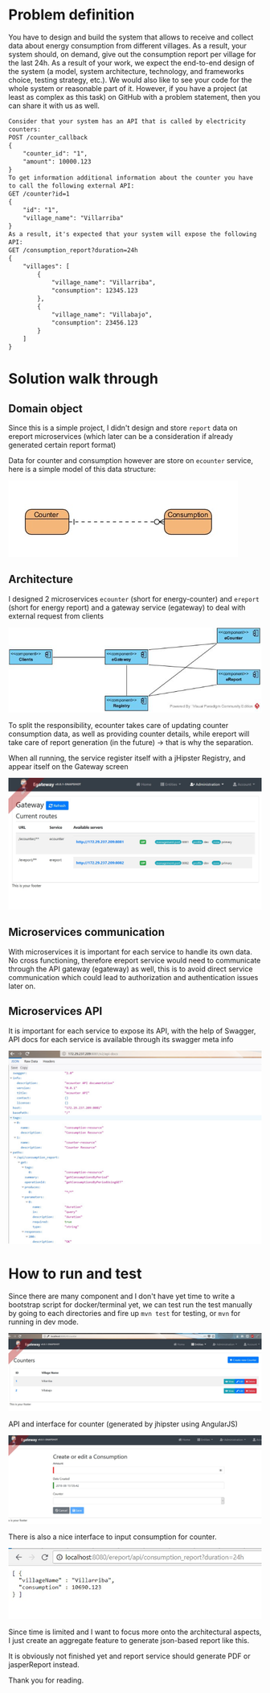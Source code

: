 # Problem definition

You have to design and build the system that allows to receive and collect data about energy consumption from different villages. As a result, your system should, on demand, give out the consumption report per village for the last 24h. As a result of your work, we expect the end-to-end design of the system (a model, system architecture, technology, and frameworks choice, testing strategy, etc.). We would also like to see your code for the whole system or reasonable part of it. However, if you have a project (at least as complex as this task) on GitHub with a problem statement, then you can share it with us as well.

```
Consider that your system has an API that is called by electricity counters:
POST /counter_callback
{
    "counter_id": "1",
    "amount": 10000.123
}
To get information additional information about the counter you have to call the following external API:
GET /counter?id=1
{
    "id": "1",
    "village_name": "Villarriba"
}
As a result, it's expected that your system will expose the following API:
GET /consumption_report?duration=24h
{
    "villages": [
        {
            "village_name": "Villarriba",
            "consumption": 12345.123
        },
        {
            "village_name": "Villabajo",
            "consumption": 23456.123
        }
    ]
}    
```



# Solution walk through 

## Domain object

Since this is a simple project, I didn't design and store `report` data on ereport microservices (which later can be a consideration if already generated certain report format)

Data for counter and consumption however are store on `ecounter` service, here is a simple model of this data structure: 

![](docs/data_model.jpg)

## Architecture

I designed 2 microservices `ecounter`  (short for energy-counter) and `ereport` (short for energy report) and a gateway service (egateway) to deal with external request from clients

![](docs/microservices.jpg)



To split the responsibility, ecounter takes care of updating counter consumption data, as well as providing counter details, while ereport will take care of report generation (in the future) -> that is why the separation. 

When all running, the service register itself with a jHipster Registry, and appear itself on the Gateway screen

![](docs/gateway.jpg)

## Microservices communication

With microservices it is important for each service to handle its own data. No cross functioning, therefore ereport service would need to communicate through the API gateway (egateway) as well, this is to avoid direct service communication which could lead to authorization and authentication issues later on. 



## Microservices API

It is important for each service to expose its API, with the help of Swagger, API docs for each service is available through its swagger meta info

![](docs/swagger.jpg)



# How to run and test

Since there are many component and I don't have yet time to write a bootstrap script for docker/terminal yet, we can test run the test manually by going to each directories and fire up `mvn test` for testing, or `mvn` for running in dev mode. 

![](docs/counter.jpg)

API and interface for counter (generated by jhipster using AngularJS)

![](docs/input_consumption.jpg)

There is also a nice interface to input consumption for counter. 

![](docs/report.jpg)

Since time is limited and I want to focus more onto the architectural aspects, I just create an aggregate feature to generate json-based report like this. 

It is obviously not finished yet and report service should generate PDF or jasperReport instead. 



Thank you for reading.